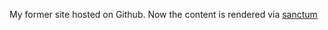 My former site hosted on Github. Now the content is rendered via [sanctum](https://github.com/rajat404/sanctum)
